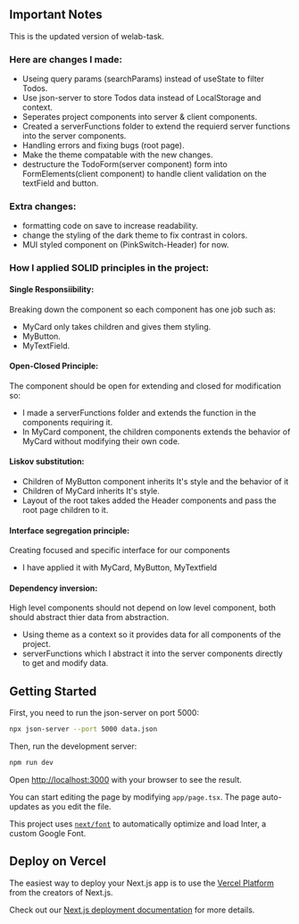 ## Important Notes

This is the updated version of welab-task.

### Here are changes I made:

-   Useing query params (searchParams) instead of useState to filter Todos.
-   Use json-server to store Todos data instead of LocalStorage and context.
-   Seperates project components into server & client components.
-   Created a serverFunctions folder to extend the requierd server functions into the server components.
-   Handling errors and fixing bugs (root page).
-   Make the theme compatable with the new changes.
-   destructure the TodoForm(server component) form into FormElements(client component) to handle client validation on the textField and button.

### Extra changes:

-   formatting code on save to increase readability.
-   change the styling of the dark theme to fix contrast in colors.
-   MUI styled component on (PinkSwitch-Header) for now.

### How I applied SOLID principles in the project:

#### Single Responsiibility:

Breaking down the component so each component has one job such as:

-   MyCard only takes children and gives them styling.
-   MyButton.
-   MyTextField.

#### Open-Closed Principle:

The component should be open for extending and closed for modification so:

-   I made a serverFunctions folder and extends the function in the components requiring it.
-   In MyCard component, the children components extends the behavior of MyCard without modifying their own code.

#### Liskov substitution:

-   Children of MyButton component inherits It's style and the behavior of it
-   Children of MyCard inherits It's style.
-   Layout of the root takes added the Header components and pass the root page children to it.

#### Interface segregation principle:

Creating focused and specific interface for our components

-   I have applied it with MyCard, MyButton, MyTextfield

#### Dependency inversion:

High level components should not depend on low level component, both should abstract thier data from abstraction.

-   Using theme as a context so it provides data for all components of the project.
-   serverFunctions which I abstract it into the server components directly to get and modify data.

## Getting Started

First, you need to run the json-server on port 5000:

```bash
npx json-server --port 5000 data.json
```

Then, run the development server:

```bash
npm run dev
```

Open [http://localhost:3000](http://localhost:3000) with your browser to see the result.

You can start editing the page by modifying `app/page.tsx`. The page auto-updates as you edit the file.

This project uses [`next/font`](https://nextjs.org/docs/basic-features/font-optimization) to automatically optimize and load Inter, a custom Google Font.

## Deploy on Vercel

The easiest way to deploy your Next.js app is to use the [Vercel Platform](https://vercel.com/new?utm_medium=default-template&filter=next.js&utm_source=create-next-app&utm_campaign=create-next-app-readme) from the creators of Next.js.

Check out our [Next.js deployment documentation](https://nextjs.org/docs/deployment) for more details.
